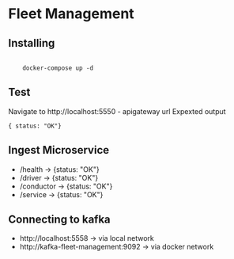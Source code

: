 # Fleet Management

## Installing 

``` git clone https://github.com/smiley-geek/fleet-management.git
    
    docker-compose up -d

``` 

## Test

Navigate to http://localhost:5550 - apigateway url 
Expexted output 
```
{ status: "OK"}
```

## Ingest Microservice
- /health -> {status: "OK"}
- /driver -> {status: "OK"}
- /conductor -> {status: "OK"}
- /service -> {status: "OK"} 

## Connecting to kafka

- http://localhost:5558  -> via local network
- http://kafka-fleet-management:9092   -> via docker network

